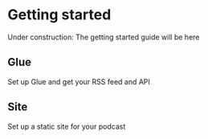 # Getting started

Under construction: The getting started guide will be here

## Glue

Set up Glue and get your RSS feed and API

## Site

Set up a static site for your podcast
